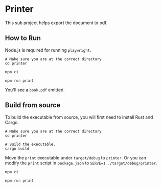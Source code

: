 # Printer

This sub project helps export the document to pdf.

## How to Run

Node.js is required for running `playwright`.

```shell
# Make sure you are at the correct directory
cd printer

npm ci

npm run print
```

You'll see a `book.pdf` emitted.

## Build from source

To build the executable from source, you will first need to install Rust and Cargo.

```shell
# Make sure you are at the correct directory
cd printer

# Build the executable.
cargo build
```

Move the `print` executable under `target/debug` to `printer`. Or you can modify the `print` script in `package.json` to `SERVE=1 ./target/debug/printer`.

```shell
npm ci

npm run print
```
